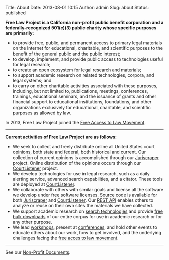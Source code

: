 Title: About
Date: 2013-08-01 10:15
Author: admin
Slug: about
Status: published

**Free Law Project is a California non-profit public benefit corporation
and a federally-recognized 501(c)(3) public charity whose specific
purposes are primarily:**

-   to provide free, public, and permanent access to primary legal
    materials on the Internet for educational, charitable, and
    scientific purposes to the benefit of the general public and the
    public interest;
-   to develop, implement, and provide public access to technologies
    useful for legal research;
-   to create an open ecosystem for legal research and materials;
-   to support academic research on related technologies, corpora, and
    legal systems; and
-   to carry on other charitable activities associated with these
    purposes, including, but not limited to, publications, meetings,
    conferences, trainings, educational seminars, and the issuance of
    grants and other financial support to educational institutions,
    foundations, and other organizations exclusively for educational,
    charitable, and scientific purposes as allowed by law.

In 2013, Free Law Project joined the [Free Access to Law
Movement](http://falm.info/).

* * * * *

**Current activities of Free Law Project are as follows:**

-   We seek to collect and freely distribute online all United States
    court opinions, both state and federal, both historical and current.
    Our collection of current opinions is accomplished through our
    [Juriscraper](https://github.com/freelawproject/juriscraper)
    project. Online distribution of the opinions occurs through our
    [CourtListener](https://courtlistener.com) project.
-   We develop technologies for use in legal research, such as a daily
    alerting service, advanced search capabilities, and a citator. These
    tools are deployed at [CourtListener](https://courtlistener.com).
-   We collaborate with others with similar goals and license all the
    software we develop under free software licenses. Source code is
    available for both
    [Juriscraper](https://github.com/freelawproject/juriscraper) and
    [CourtListener](https://github.com/freelawproject/courtlistener).
    Our [REST API](https://www.courtlistener.com/api/rest-info/) enables
    others to analyze or reuse on their own sites the materials we have
    collected.
-   We support academic research on [search
    technologies](http://citris-uc.org/research/projects/proactive_legal_information_retrieval_and_filtering)
    and provide [free bulk
    downloads](https://www.courtlistener.com/api/bulk-info/) of our
    entire corpus for use in academic research or for any other purpose.
-   We lead
    [workshops](http://people.ischool.berkeley.edu/~bcarver/juriscraper.html),
    present at
    [conferences](http://blog.law.cornell.edu/lvi2012/schedule/conference-program/),
    and hold other events to educate others about our work, how to get
    involved, and the underlying challenges facing the [free acces to
    law movement](http://www.fatlm.org/).

* * * * *

See our [Non-Profit
Documents](http://freelawproject.org/non-profit-documents/).

